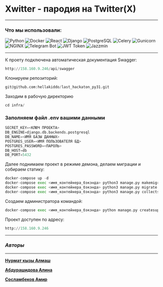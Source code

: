 
# Xwitter - пародия на Twitter(X)



---

### Что мы использовали:


![Python](https://img.shields.io/badge/python-%233776AB.svg?style=for-the-badge&logo=python&logoColor=white)
![Docker](https://img.shields.io/badge/docker-%232496ED.svg?style=for-the-badge&logo=docker&logoColor=white)
![React](https://img.shields.io/badge/react-%2361DAFB.svg?style=for-the-badge&logo=react&logoColor=white)
![Django](https://img.shields.io/badge/django-%23092E20.svg?style=for-the-badge&logo=django&logoColor=white)
![PostgreSQL](https://img.shields.io/badge/postgresql-%23316192.svg?style=for-the-badge&logo=postgresql&logoColor=white)
![Celery](https://img.shields.io/badge/celery-%234EA94B.svg?style=for-the-badge&logo=celery&logoColor=white)
![Gunicorn](https://img.shields.io/badge/gunicorn-%23566595.svg?style=for-the-badge&logo=gunicorn&logoColor=white)
![NGINX](https://img.shields.io/badge/nginx-%236946BE.svg?style=for-the-badge&logo=nginx&logoColor=white)
![Telegram Bot](https://img.shields.io/badge/telegram-%232CA5E0.svg?style=for-the-badge&logo=telegram&logoColor=white)
![JWT Token](https://img.shields.io/badge/jwt%20token-%233776AB.svg?style=for-the-badge&logo=jwt&logoColor=white)
![Jazzmin](https://img.shields.io/badge/jazzmin-%232496ED.svg?style=for-the-badge&logo=djangoproject&logoColor=white)

---

К проету подключена автоматическая документация Swagger:
```python
http://158.160.9.246/api/swagger
```

Клонируем репозиторий:
```python
git@github.com:hellakiddo/last_hackaton_py31.git
```
Заходим в рабочую директорию 
```python
cd infra/
```
### Заполняем файл .env вашими данными
```python
SECRET_KEY=<КЛЮЧ ПРОЕКТА>
DB_ENGINE=django.db.backends.postgresql
DB_NAME=<ИМЯ БАЗЫ ДАННЫХ>
POSTGRES_USER=<ИМЯ ПОЛЬЗОВАТЕЛЯ БД>
POSTGRES_PASSWORD=<ПАРОЛЬ>
DB_HOST=db
DB_PORT=5432
```
Далее поднимаем проект в режиме демона, делаем миграции и собираем статику:
```python
docker-compose up -d
docker-compose exec <имя_контейнера_бэкэнда> python3 manage.py makemigrations
docker-compose exec <имя_контейнера_бэкэнда> python3 manage.py migrate
docker-compose exec <имя_контейнера_бэкэнда> python3 manage.py collectstatic --noinput
```
Создаем администратора командой:
```python
docker-compose exec <имя_контейнера_бэкэнда> python manage.py createsuperuser
```
Проект доступен по адресу:
```python
http://158.160.9.246
```
---

### ***Авторы***

---

**[Нурмат кызы Алмаш](https://github.com/Mash556)**

**[Абдурашидова Алина](https://github.com/alinaabdurashidova)**

**[Сосламбеков Амир](https://github.com/hellakiddo)**
